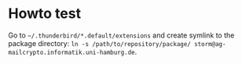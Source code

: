 # Howto test

Go to `~/.thunderbird/*.default/extensions` and create symlink to the package directory: `ln -s /path/to/repository/package/ storm@ag-mailcrypto.informatik.uni-hamburg.de`.
